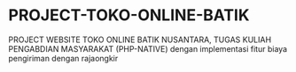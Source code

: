 # PROJECT-TOKO-ONLINE-BATIK
PROJECT WEBSITE TOKO ONLINE BATIK NUSANTARA, TUGAS KULIAH PENGABDIAN MASYARAKAT (PHP-NATIVE) dengan implementasi fitur biaya pengiriman dengan rajaongkir

